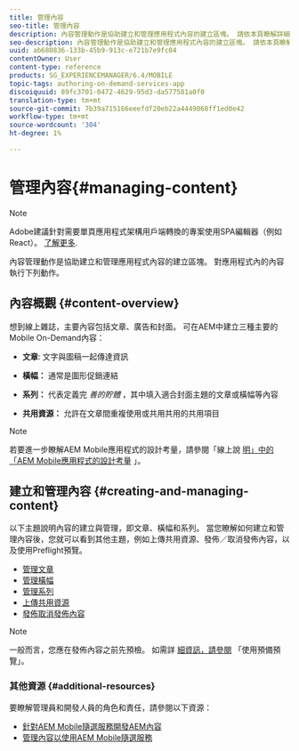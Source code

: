 ```yaml
---
title: 管理內容
seo-title: 管理內容
description: 內容管理動作是協助建立和管理應用程式內容的建立區塊。 請依本頁瞭解詳細資訊。
seo-description: 內容管理動作是協助建立和管理應用程式內容的建立區塊。 請依本頁瞭解詳細資訊。
uuid: ab680836-133b-45b9-913c-e721b7e9fc04
contentOwner: User
content-type: reference
products: SG_EXPERIENCEMANAGER/6.4/MOBILE
topic-tags: authoring-on-demand-services-app
discoiquuid: 89fc3701-0472-4629-95d3-da577581a0f0
translation-type: tm+mt
source-git-commit: 7b39a715166eeefdf20eb22a4449068ff1ed0e42
workflow-type: tm+mt
source-wordcount: '304'
ht-degree: 1%

---
```



# 管理內容{#managing-content}

>[!NOTE]
>
>Adobe建議針對需要單頁應用程式架構用戶端轉換的專案使用SPA編輯器（例如React）。 [了解更多](/help/sites-developing/spa-overview.md).

內容管理動作是協助建立和管理應用程式內容的建立區塊。 對應用程式內的內容執行下列動作。

## 內容概觀 {#content-overview}

想到線上雜誌，主要內容包括文章、廣告和封面。 可在AEM中建立三種主要的Mobile On-Demand內容：

* **文章**: 文字與圖稿一起傳達資訊
* **橫幅：** 通常是圖形促銷連結
* **系列：** 代表定義完 *善的貯體* ，其中填入適合封面主題的文章或橫幅等內容

* **共用資源：** 允許在文章間重複使用或共用共用的共用項目

>[!NOTE]
>
>若要進一步瞭解AEM Mobile應用程式的設計考量，請參閱「線上說 [明」中的「AEM Mobile應用程式的設計考量](https://helpx.adobe.com/digital-publishing-solution/help/design-app.html) 」。

## 建立和管理內容 {#creating-and-managing-content}

以下主題說明內容的建立與管理，即文章、橫幅和系列。 當您瞭解如何建立和管理內容後，您就可以看到其他主題，例如上傳共用資源、發佈／取消發佈內容，以及使用Preflight預覽。

* [管理文章](/help/mobile/mobile-on-demand-managing-articles.md)
* [管理橫幅](/help/mobile/mobile-on-demand-managing-banners.md)
* [管理系列](/help/mobile/mobile-on-demand-managing-collections.md)
* [上傳共用資源](/help/mobile/mobile-on-demand-shared-resources.md)
* [發佈取消發佈內容](/help/mobile/mobile-on-demand-publishing-unpublishing.md)

>[!NOTE]
>
>一般而言，您應在發佈內容之前先預檢。 如需詳 [細資訊，請參閱](/help/mobile/aem-mobile-manage-ondemand-services.md) 「使用預備預覽」。

### 其他資源 {#additional-resources}

要瞭解管理員和開發人員的角色和責任，請參閱以下資源：

* [針對AEM Mobile隨選服務開發AEM內容](/help/mobile/aem-mobile-on-demand.md)
* [管理內容以使用AEM Mobile隨選服務](/help/mobile/aem-mobile.md)

